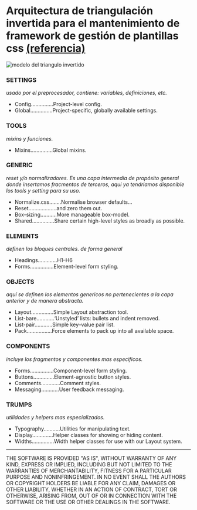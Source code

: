# Arquitectura de triangulación invertida para el mantenimiento de framework de gestión de plantillas css [(referencia)][2]

![modelo del triangulo invertido][1]

 ### SETTINGS
 _usado por el preprocesador, contiene: variables, definiciones, etc._
 * Config...............Project-level config.
 * Global...............Project-specific, globally available settings.
 
 ###  TOOLS
 _mixins y funciones._
 * Mixins...............Global mixins.
 
 ###  GENERIC
 _reset y/o normalizadores. Es una capa intermedia de propósito general donde insertamos fracmentos de terceros, aqui ya tendriamos disponible los tools y setting para su uso._
 * Normalize.css........Normalise browser defaults…
 * Reset................…and zero them out.
 * Box-sizing...........More manageable box-model.
 * Shared...............Share certain high-level styles as broadly as possible.
 
 ###  ELEMENTS
 _definen los bloques centrales. de forma general_
 * Headings.............H1–H6
 * Forms................Element-level form styling.
 
 ###  OBJECTS
 _aquí se definen los elementos genericos no pertenecientes a la capa anterior y de manera abstracta._
 * Layout...............Simple Layout abstraction tool.
 * List-bare............‘Unstyled’ lists: bullets and indent removed.
 * List-pair............Simple key–value pair list.
 * Pack.................Force elements to pack up into all available space.
 
 ###  COMPONENTS
 _incluye los fragmentos y componentes mas especificos._
 * Forms................Component-level form styling.
 * Buttons..............Element-agnostic button styles.
 * Comments.............Comment styles.
 * Messaging............User feedback messaging.
 
 ###  TRUMPS
 _utilidades y helpers mas especializados._
 * Typography...........Utilities for manipulating text.
 * Display..............Helper classes for showing or hiding content.
 * Widths...............Width helper classes for use with our Layout system.

---

THE SOFTWARE IS PROVIDED "AS IS", WITHOUT WARRANTY OF ANY KIND, EXPRESS OR IMPLIED, INCLUDING BUT NOT LIMITED TO THE WARRANTIES OF MERCHANTABILITY, FITNESS FOR A PARTICULAR PURPOSE AND NONINFRINGEMENT. IN NO EVENT SHALL THE AUTHORS OR COPYRIGHT HOLDERS BE LIABLE FOR ANY CLAIM, DAMAGES OR OTHER LIABILITY, WHETHER IN AN ACTION OF CONTRACT, TORT OR OTHERWISE, ARISING FROM, OUT OF OR IN CONNECTION WITH THE SOFTWARE OR THE USE OR OTHER DEALINGS IN THE SOFTWARE.

[1]:https://www.xfivecdn.com/xfive/wp-content/uploads/2016/02/01083650/itcss-layers2.svg
[2]:https://www.xfive.co/blog/itcss-scalable-maintainable-css-architecture/